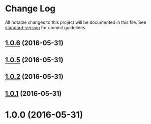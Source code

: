 # Change Log

All notable changes to this project will be documented in this file. See [standard-version](https://github.com/conventional-changelog/standard-version) for commit guidelines.

<a name="1.0.6"></a>
## [1.0.6](https://github.com/mattgoucher/mattgoucher.com/compare/v1.0.5...v1.0.6) (2016-05-31)



<a name="1.0.5"></a>
## [1.0.5](https://github.com/mattgoucher/mattgoucher.com/compare/v1.0.1...v1.0.5) (2016-05-31)



<a name="1.0.2"></a>
## [1.0.2](https://github.com/mattgoucher/mattgoucher.com/compare/v1.0.1...v1.0.2) (2016-05-31)



<a name="1.0.1"></a>
## [1.0.1](https://github.com/mattgoucher/mattgoucher.com/compare/v1.0.0...v1.0.1) (2016-05-31)



<a name="1.0.0"></a>
# 1.0.0 (2016-05-31)
